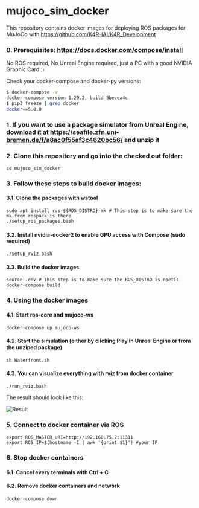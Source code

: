 # mujoco_sim_docker

This repository contains docker images for deploying ROS packages for MuJoCo with https://github.com/K4R-IAI/K4R_Development

### 0. Prerequisites: https://docs.docker.com/compose/install
No ROS required, No Unreal Engine required, just a PC with a good NVIDIA Graphic Card :)

Check your docker-compose and docker-py versions:
```bash
$ docker-compose -v
docker-compose version 1.29.2, build 5becea4c
$ pip3 freeze | grep docker
docker==5.0.0
```

### 1. If you want to use a package simulator from Unreal Engine, download it at https://seafile.zfn.uni-bremen.de/f/a8ac0f55af3c4620bc56/ and unzip it
### 2. Clone this repository and go into the checked out folder:
```
cd mujoco_sim_docker
```
### 3. Follow these steps to build docker images:
#### 3.1. Clone the packages with wstool
```
sudo apt install ros-${ROS_DISTRO}-mk # This step is to make sure the mk from rospack is there
./setup_ros_packages.bash
```
#### 3.2. Install nvidia-docker2 to enable GPU access with Compose (sudo required)
```
./setup_rviz.bash
```
#### 3.3. Build the docker images
```
source .env # This step is to make sure the ROS_DISTRO is noetic
docker-compose build
```
### 4. Using the docker images
#### 4.1. Start ros-core and mujoco-ws
```
docker-compose up mujoco-ws
```
#### 4.2. Start the simulation (either by clicking Play in Unreal Engine or from the unziped package)
```
sh Waterfront.sh
```
#### 4.3. You can visualize everything with rviz from docker container
```
./run_rviz.bash
```
The result should look like this:

![Result](https://user-images.githubusercontent.com/64316740/212377604-863c5eb3-91c7-4f4b-92e2-cd9fa08ddc43.png)

### 5. Connect to docker container via ROS
```
export ROS_MASTER_URI=http://192.168.75.2:11311
export ROS_IP=$(hostname -I | awk '{print $1}') #your IP
```

### 6. Stop docker containers 
#### 6.1. Cancel every terminals with Ctrl + C
#### 6.2. Remove docker containers and network
```
docker-compose down
```
